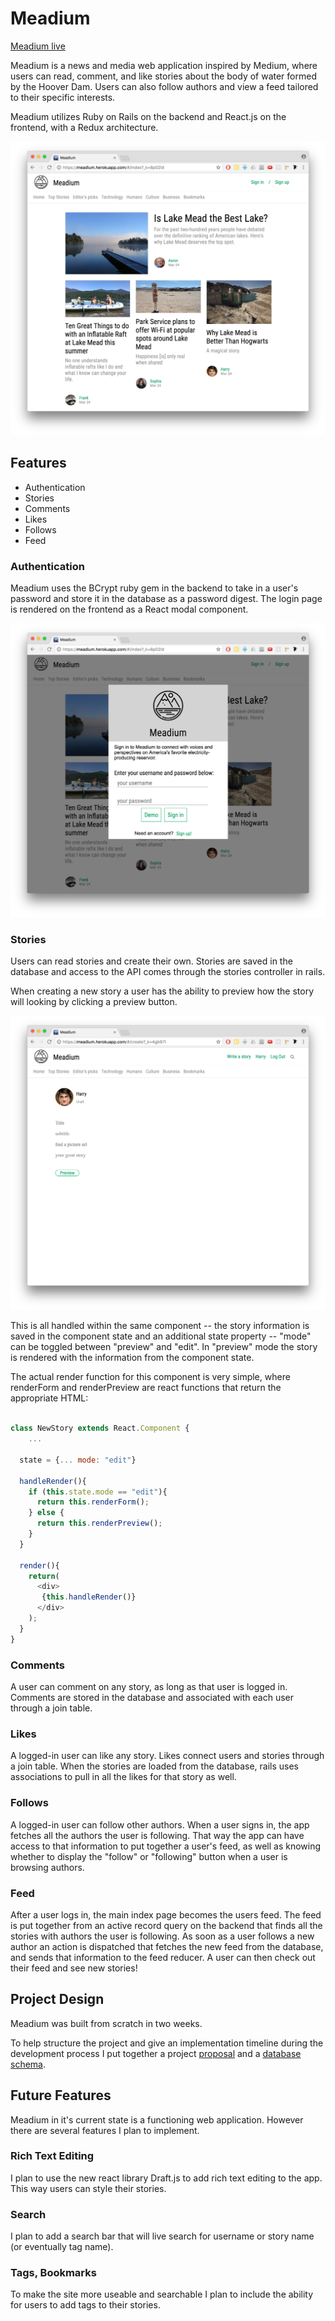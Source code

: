# Meadium

[Meadium live][heroku]

Meadium is a news and media web application inspired by Medium, where users can read, comment, and like stories about the body of water formed by the Hoover Dam. Users can also follow authors and view a feed tailored to their specific interests.

Meadium utilizes Ruby on Rails on the backend and React.js on the frontend, with a Redux architecture.

![Main Page](docs/mainpage.png)

[heroku]: https://meadium.herokuapp.com/#/index?_k=uo1mys

## Features

  * Authentication
  * Stories
  * Comments
  * Likes
  * Follows
  * Feed

### Authentication

Meadium uses the BCrypt ruby gem in the backend to take in a user's password and store it in the database as a password digest. The login page is rendered on the frontend as a React modal component.

![Sign up](docs/auth.png)

### Stories

Users can read stories and create their own. Stories are saved in the database and access to the API comes through the stories controller in rails.  

When creating a new story a user has the ability to preview how the story will looking by clicking a preview button.

![new story](docs/new_story.png)

This is all handled within the same component -- the story information is saved in the component state and an additional state property --  "mode" can be toggled between "preview" and "edit". In "preview" mode the story is rendered with the information from the component state.

The actual render function for this component is very simple, where renderForm and renderPreview are react functions that return the appropriate HTML:

```javascript

class NewStory extends React.Component {
    ...

  state = {... mode: "edit"}

  handleRender(){
    if (this.state.mode == "edit"){
      return this.renderForm();
    } else {
      return this.renderPreview();
    }
  }

  render(){
    return(
      <div>
       {this.handleRender()}
      </div>
    );
  }
}  

```



### Comments

  A user can comment on any story, as long as that user is logged in. Comments are stored in the database and associated with each user through a join table.

### Likes

  A logged-in user can like any story. Likes connect users and stories through a join table. When the stories are loaded from the database, rails uses associations to pull in all the likes for that story as well.

### Follows

  A logged-in user can follow other authors. When a user signs in, the app fetches all the authors the user is following. That way the app can have access to that information to put together a user's feed, as well as knowing whether to display the "follow" or "following" button when a user is browsing authors.

### Feed

  After a user logs in, the main index page becomes the users feed. The feed is put together from an active record query on the backend that finds all the stories with authors the user is following. As soon as a user follows a new author an action is dispatched that fetches the new feed from the database, and sends that information to the feed reducer. A user can then check out their feed and see new stories!

## Project Design

Meadium was built from scratch in two weeks.

To help structure the project and give an implementation timeline during the development process I put together a project [proposal] and a [database schema].

[proposal]: (docs/README.md)
[database schema]: (docs/schema.md)

## Future Features

Meadium in it's current state is a functioning web application. However there are several features I plan to implement.

### Rich Text Editing

I plan to use the new react library Draft.js to add rich text editing to the app. This way users can style their stories.

### Search

I plan to add a search bar that will live search for username or story name (or eventually tag name).

### Tags, Bookmarks

To make the site more useable and searchable I plan to include the ability for users to add tags to their stories.
